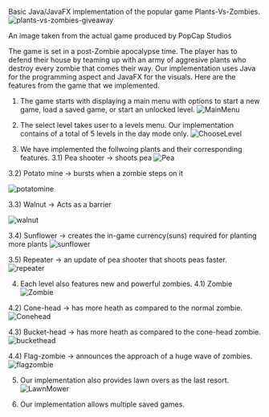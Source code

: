 Basic Java/JavaFX implementation of the popular game Plants-Vs-Zombies.
![plants-vs-zombies-giveaway](https://user-images.githubusercontent.com/46717101/123502289-ec0ab680-d668-11eb-953c-795cbce2566f.png)

An image taken from the actual game produced by PopCap Studios


The game is set in a post-Zombie apocalypse time. The player has to defend their house by teaming up with an army of aggresive plants who destroy every zombie that comes their way. 
Our implementation uses Java for the programming aspect and JavaFX for the visuals. Here are the features from the game that we implemented.
1) The game starts with displaying a main menu with options to start a new game, load a saved game, or start an unlocked level.
![MainMenu](https://user-images.githubusercontent.com/46717101/123502501-87505b80-d66a-11eb-8b67-817277742762.jpeg)


2) The select level takes user to a levels menu. Our implementation contains of a total of 5 levels in the day mode only.
![ChooseLevel](https://user-images.githubusercontent.com/46717101/123502544-d4ccc880-d66a-11eb-852c-a559699e3d82.jpeg)


3) We have implemented the follwoing plants and their corresponding features.
  3.1) Pea shooter -> shoots pea
  ![Pea](https://user-images.githubusercontent.com/46717101/123502570-0f366580-d66b-11eb-8a36-0f60e81c73a2.gif)
  
  3.2) Potato mine -> bursts when a zombie steps on it
  
  ![potatomine](https://user-images.githubusercontent.com/46717101/123502580-2bd29d80-d66b-11eb-9bd2-699a64ab17c4.png)
  
  3.3) Walnut -> Acts as a barrier 
  
  ![walnut](https://user-images.githubusercontent.com/46717101/123502599-473da880-d66b-11eb-9128-42b8a6355fd1.png)
  
  3.4) Sunflower -> creates the in-game currency(suns) required for planting more plants
  ![sunflower](https://user-images.githubusercontent.com/46717101/123502665-c03d0000-d66b-11eb-97f1-59066d0f36e1.png)
  
  3.5) Repeater -> an update of pea shooter that shoots peas faster.
  ![repeater](https://user-images.githubusercontent.com/46717101/123502689-e2cf1900-d66b-11eb-8cdc-c24faa4151ab.png)
  
4) Each level also features new and powerful zombies.
  4.1) Zombie
  ![Zombie](https://user-images.githubusercontent.com/46717101/123502711-0a25e600-d66c-11eb-9023-6d4c11e9d055.gif)
  
  4.2) Cone-head -> has more heath as compared to the normal zombie.
  ![Conehead](https://user-images.githubusercontent.com/46717101/123502731-2e81c280-d66c-11eb-866a-a82d4d11c2d7.gif)
  
  4.3) Bucket-head -> has more heath as compared to the cone-head zombie.
  ![buckethead](https://user-images.githubusercontent.com/46717101/123502753-4d805480-d66c-11eb-829b-13c69c366c23.gif)
  
  4.4) Flag-zombie -> announces the approach of a huge wave of zombies.
  ![flagzombie](https://user-images.githubusercontent.com/46717101/123502772-7acd0280-d66c-11eb-84c8-9540715c026d.gif)

5) Our implementation also provides lawn overs as the last resort.
![LawnMower](https://user-images.githubusercontent.com/46717101/123502796-a354fc80-d66c-11eb-99f3-dfa25da51f16.png)

6) Our implementation allows multiple saved games. 







